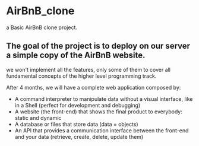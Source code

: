 # AirBnB_clone
a Basic AirBnB clone project.

## The goal of the project is to deploy on our server a simple copy of the AirBnB website.

we won't implement all the features, only some of them to cover all fundamental concepts of the higher level programming track.

After 4 months, we will have a complete web application composed by:

<ul>
<li>A command interpreter to manipulate data without a visual interface, like in a Shell (perfect for development and debugging)</li>
<li>A website (the front-end) that shows the final product to everybody: static and dynamic</li>
<li>A database or files that store data (data = objects)</li>
<li>An API that provides a communication interface between the front-end and your data (retrieve, create, delete, update them)</li>
</ul>
